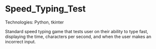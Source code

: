 # Speed_Typing_Test

Technologies: Python, tkinter

Standard speed typing game that tests user on their ability to type fast, displaying the time, characters per second, and when the user makes an incorrect input.
